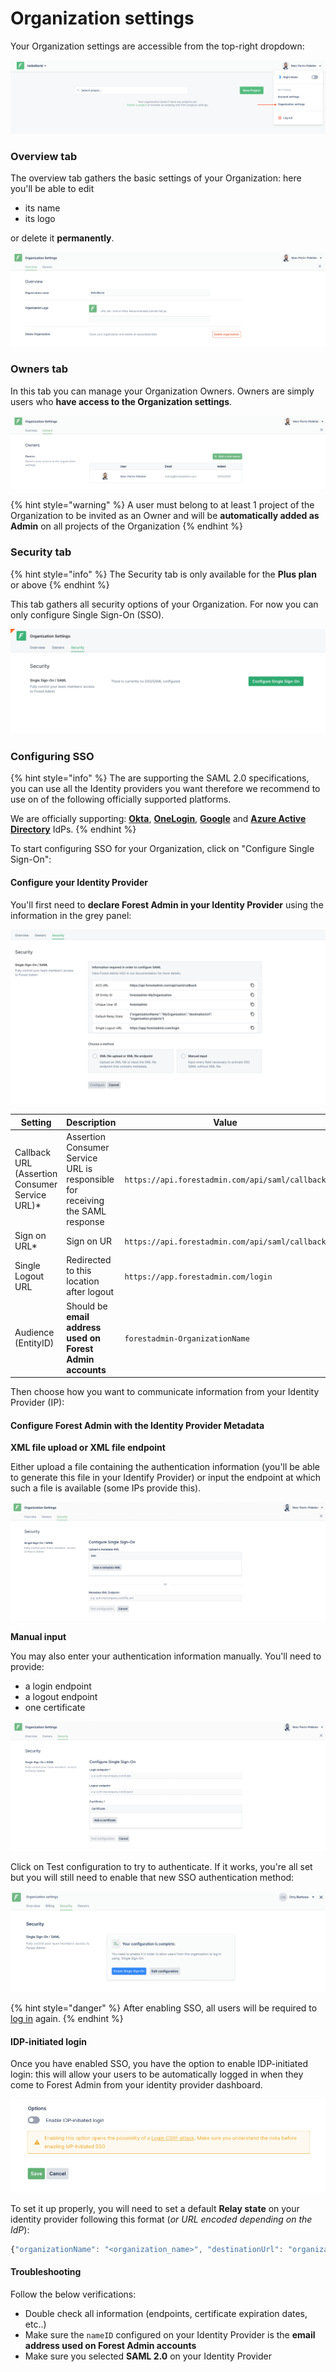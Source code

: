 # Organization settings

Your Organization settings are accessible from the top-right dropdown:

![](<../../.gitbook/assets/2021-10-13_11.11.27.png>)

### Overview tab

The overview tab gathers the basic settings of your Organization: here you'll be able to edit

* its name
* its logo

or delete it **permanently**.

![](<../../.gitbook/assets/image (92).png>)

### Owners tab

In this tab you can manage your Organization Owners. Owners are simply users who **have access to the Organization settings**.

![](<../../.gitbook/assets/image (117).png>)

{% hint style="warning" %}
A user must belong to at least 1 project of the Organization to be invited as an Owner and will be **automatically added as Admin** on all projects of the Organization
{% endhint %}

### Security tab

{% hint style="info" %}
The Security tab is only available for the **Plus plan** or above
{% endhint %}

This tab gathers all security options of your Organization. For now you can only configure Single Sign-On (SSO).

![](<../../.gitbook/assets/organization-settings-security.png>)


### Configuring SSO

{% hint style="info" %}
The are supporting the SAML 2.0 specifications, you can use all the Identity providers you want therefore we recommend to use on of the following officially supported platforms.

We are officially supporting: [**Okta**](./sso-guides/sso-with-okta.md), [**OneLogin**](./sso-guides/sso-with-one-login.md), [**Google**](./sso-guides/sso-with-google.md) and [**Azure Active Directory**](./sso-guides/sso-with-azure.md) IdPs.
{% endhint %}

To start configuring SSO for your Organization, click on "Configure Single Sign-On":

#### Configure your Identity Provider

You'll first need to **declare Forest Admin in your Identity Provider** using the information in the grey panel:

![](<../../.gitbook/assets/organization-settings-sso-1.png>)

| Setting | Description | Value |
| --- | --- | --- |
| Callback URL (Assertion Consumer Service URL)* | Assertion Consumer Service URL is responsible for receiving the SAML response | `https://api.forestadmin.com/api/saml/callback` |
| Sign on URL* | Sign on UR | `https://api.forestadmin.com/api/saml/callback` |
| Single Logout URL | Redirected to this location after logout | `https://app.forestadmin.com/login` |
| Audience (EntityID) | Should be **email address used on Forest Admin accounts** | `forestadmin-OrganizationName` |


Then choose how you want to communicate information from your Identity Provider (IP):

#### Configure Forest Admin with the Identity Provider Metadata
**XML file upload or XML file endpoint**

Either upload a file containing the authentication information (you'll be able to generate this file in your Identify Provider) or input the endpoint at which such a file is available (some IPs provide this).

![](<../../.gitbook/assets/image (59).png>)

**Manual input**

You may also enter your authentication information manually. You'll need to provide:

* a login endpoint
* a logout endpoint
* one certificate

![](<../../.gitbook/assets/image (595).png>)

Click on Test configuration to try to authenticate. If it works, you're all set but you will still need to enable that new SSO authentication method:

![](<../../.gitbook/assets/image (289).png>)

{% hint style="danger" %}
After enabling SSO, all users will be required to [log in](./#how-to-log-in-using-single-sign-on-sso) again.
{% endhint %}

#### IDP-initiated login

Once you have enabled SSO, you have the option to enable IDP-initiated login: this will allow your users to be automatically logged in when they come to Forest Admin from your identity provider dashboard.

![](<../../.gitbook/assets/image (318).png>)

To set it up properly, you will need to set a default **Relay state** on your identity provider following this format (*or URL encoded depending on the IdP*):

```javascript
{"organizationName": "<organization_name>", "destinationUrl": "organization.projects"}
```

#### Troubleshooting

Follow the below verifications:

* Double check all information (endpoints, certificate expiration dates, etc..)
* Make sure the `nameID` configured on your Identity Provider is the **email address used on Forest Admin accounts**
* Make sure you selected **SAML 2.0** on your Identity Provider
